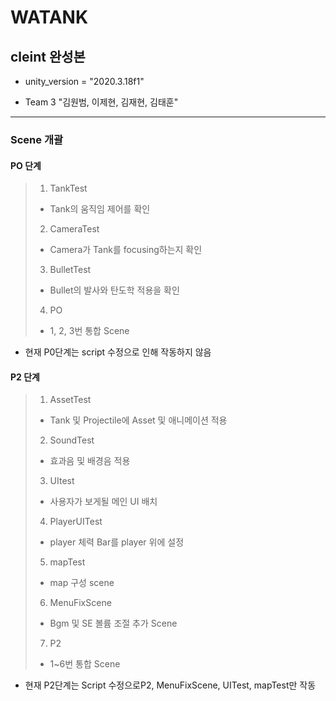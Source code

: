 WATANK
==============
cleint 완성본
--------------

* unity_version = "2020.3.18f1"

* Team 3 "김원범, 이제현, 김재현, 김태훈"

--------------------------------

### Scene 개괄

#### PO 단계
> 1. TankTest
> * Tank의 움직임 제어를 확인
> 2. CameraTest
> * Camera가 Tank를 focusing하는지 확인
> 3. BulletTest
> * Bullet의 발사와 탄도학 적용을 확인
> 4. PO
> * 1, 2, 3번 통합 Scene

* 현재 P0단계는 script 수정으로 인해 작동하지 않음

#### P2 단계
> 1. AssetTest
> * Tank 및 Projectile에 Asset 및 애니메이션 적용
> 2. SoundTest
> * 효과음 및 배경음 적용
> 3. UItest
> * 사용자가 보게될 메인 UI 배치
> 4. PlayerUITest
> * player 체력 Bar를 player 위에 설정
> 5. mapTest
> * map 구성 scene
> 6. MenuFixScene
> * Bgm 및 SE 볼륨 조절 추가 Scene
> 7. P2
> * 1~6번 통합 Scene

* 현재 P2단계는 Script 수정으로P2, MenuFixScene, UITest, mapTest만 작동
